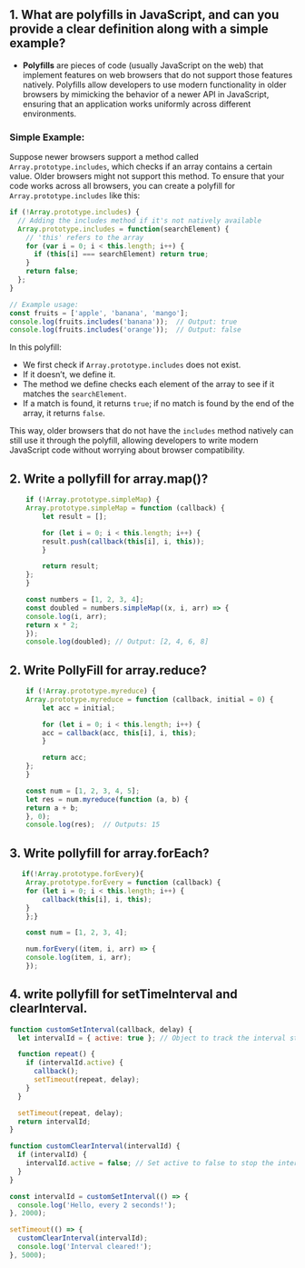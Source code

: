 
## 1. What are polyfills in JavaScript, and can you provide a clear definition along with a simple example?

- **Polyfills** are pieces of code (usually JavaScript on the web) that implement features on web browsers that do not support those features natively. Polyfills allow developers to use modern functionality in older browsers by mimicking the behavior of a newer API in JavaScript, ensuring that an application works uniformly across different environments.

### Simple Example:
Suppose newer browsers support a method called `Array.prototype.includes`, which checks if an array contains a certain value. Older browsers might not support this method. To ensure that your code works across all browsers, you can create a polyfill for `Array.prototype.includes` like this:

```javascript
if (!Array.prototype.includes) {
  // Adding the includes method if it's not natively available
  Array.prototype.includes = function(searchElement) {
    // 'this' refers to the array
    for (var i = 0; i < this.length; i++) {
      if (this[i] === searchElement) return true;
    }
    return false;
  };
}

// Example usage:
const fruits = ['apple', 'banana', 'mango'];
console.log(fruits.includes('banana'));  // Output: true
console.log(fruits.includes('orange'));  // Output: false
```

In this polyfill:
- We first check if `Array.prototype.includes` does not exist.
- If it doesn’t, we define it.
- The method we define checks each element of the array to see if it matches the `searchElement`.
- If a match is found, it returns `true`; if no match is found by the end of the array, it returns `false`.

This way, older browsers that do not have the `includes` method natively can still use it through the polyfill, allowing developers to write modern JavaScript code without worrying about browser compatibility.


## 2. Write a pollyfill for array.map()?

```js
    if (!Array.prototype.simpleMap) {
    Array.prototype.simpleMap = function (callback) {
        let result = [];

        for (let i = 0; i < this.length; i++) {
        result.push(callback(this[i], i, this));
        }

        return result;
    };
    }

    const numbers = [1, 2, 3, 4];
    const doubled = numbers.simpleMap((x, i, arr) => {
    console.log(i, arr);
    return x * 2;
    });
    console.log(doubled); // Output: [2, 4, 6, 8]
```

## 2. Write PollyFill for array.reduce?

```js
    if (!Array.prototype.myreduce) {
    Array.prototype.myreduce = function (callback, initial = 0) {
        let acc = initial;

        for (let i = 0; i < this.length; i++) {
        acc = callback(acc, this[i], i, this);
        }

        return acc;
    };
    }

    const num = [1, 2, 3, 4, 5];
    let res = num.myreduce(function (a, b) {
    return a + b;
    }, 0);
    console.log(res);  // Outputs: 15
```

## 3. Write pollyfill for array.forEach?

```js
   if(!Array.prototype.forEvery){ 
    Array.prototype.forEvery = function (callback) {
    for (let i = 0; i < this.length; i++) {
        callback(this[i], i, this);
    }
    };}

    const num = [1, 2, 3, 4];

    num.forEvery((item, i, arr) => {
    console.log(item, i, arr);
    });
```

## 4. write pollyfill for setTimeInterval and clearInterval.

```js
function customSetInterval(callback, delay) {
  let intervalId = { active: true }; // Object to track the interval state

  function repeat() {
    if (intervalId.active) {
      callback();
      setTimeout(repeat, delay);
    }
  }

  setTimeout(repeat, delay);
  return intervalId;
}

function customClearInterval(intervalId) {
  if (intervalId) {
    intervalId.active = false; // Set active to false to stop the interval
  }
}

const intervalId = customSetInterval(() => {
  console.log('Hello, every 2 seconds!');
}, 2000);

setTimeout(() => {
  customClearInterval(intervalId);
  console.log('Interval cleared!');
}, 5000);
```